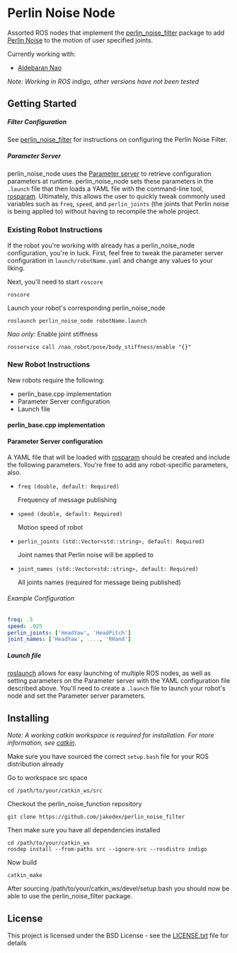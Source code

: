 # Perlin Noise Node

Assorted ROS nodes that implement the [perlin_noise_filter](https://github.com/jakedex/perlin_noise_filter) package to add [Perlin Noise](https://en.wikipedia.org/wiki/Perlin_noise) to the motion
of user specified joints.

Currently working with:  
  * [Aldebaran Nao](http://wiki.ros.org/nao)


*Note: Working in ROS indigo, other versions have not been tested*

## Getting Started

##### Filter Configuration

See [perlin_noise_filter](https://github.com/jakedex/perlin_noise_filter#getting-started) for instructions on configuring the Perlin Noise Filter.

##### Parameter Server

perlin_noise_node uses the [Parameter server](http://wiki.ros.org/Parameter%20Server) to retrieve configuration parameters at runtime. perlin_noise_node sets these parameters in the `.launch` file that then loads a YAML file with the command-line tool, [rosparam](http://wiki.ros.org/rosparam). Ultimately, this allows the user to quickly tweak commonly used variables such as `freq`, `speed`, and `perlin_joints` (the joints that Perlin noise is being applied to) without having to recompile the whole project.

### Existing Robot Instructions

If the robot you're working with already has a perlin_noise_node configuration, you're in luck.
First, feel free to tweak the parameter server configuration in `launch/robotName.yaml` and change any values to your liking.  

Next, you'll need to start `roscore`

```
roscore
```

Launch your robot's corresponding perlin_noise_node

```
roslaunch perlin_noise_node robotName.launch
```

*Nao only*: Enable joint stiffness

```
rosservice call /nao_robot/pose/body_stiffness/enable "{}"
```


### New Robot Instructions

New robots require the following:
  * perlin_base.cpp implementation
  * Parameter Server configuration
  * Launch file

#### perlin_base.cpp implementation



#### Parameter Server configuration

A YAML file that will be loaded with [rosparam](http://wiki.ros.org/rosparam) should be created and include the following parameters. You're free to add any robot-specific parameters, also.

* `freq (double, default: Required)`  

  Frequency of message publishing

* `speed (double, default: Required)`  

  Motion speed of robot

* `perlin_joints (std::Vector<std::string>, default: Required)`  

  Joint names that Perlin noise will be applied to

* `joint_names (std::Vector<std::string>, default: Required)`  

  All joints names (required for message being published)

###### Example Configuration

```yaml
freq: .5
speed: .025
perlin_joints: ['HeadYaw', 'HeadPitch']
joint_names: ['HeadYaw', ...., 'RHand']
```

##### Launch file

[roslaunch](http://wiki.ros.org/roslaunch) allows for easy launching of multiple ROS nodes, as well as setting parameters on the Parameter server with the YAML configuration file described above. You'll need to create a `.launch` file to launch your robot's node and set the Parameter server parameters.

## Installing

*Note: A working catkin workspace is required for installation. For more information, see [catkin](http://wiki.ros.org/catkin).*


Make sure you have sourced the correct `setup.bash` file for your ROS distribution already

Go to workspace src space

```
cd /path/to/your/catkin_ws/src
```

Checkout the perlin_noise_function repository

```
git clone https://github.com/jakedex/perlin_noise_filter
```

Then make sure you have all dependencies installed

```
cd /path/to/your/catkin_ws
rosdep install --from-paths src --ignore-src --rosdistro indigo
```

Now build

```
catkin_make
```

After sourcing /path/to/your/catkin_ws/devel/setup.bash you should now be able to use the perlin_noise_filter package.

## License

This project is licensed under the BSD License - see the [LICENSE.txt](LICENSE.txt) file for details

